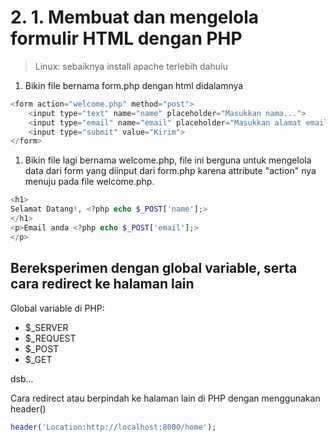# 2. 1. Membuat dan mengelola formulir HTML dengan PHP

> Linux: sebaiknya install apache terlebih dahulu

1. Bikin file bernama form.php dengan html didalamnya
```php
<form action="welcome.php" method="post">
    <input type="text" name="name" placeholder="Masukkan nama...">
    <input type="email" name="email" placeholder="Masukkan alamat email..">
    <input type="submit" value="Kirim">
</form>
```

1. Bikin file lagi bernama welcome.php, file ini berguna untuk mengelola data dari form yang diinput dari form.php karena attribute "action" nya menuju pada file welcome.php.
```php
<h1>
Selamat Datang!, <?php echo $_POST['name'];>
</h1>
<p>Email anda <?php echo $_POST['email'];>
</p>
```

## Bereksperimen dengan global variable, serta cara redirect ke halaman lain

Global variable di PHP:

- $_SERVER
- $_REQUEST
- $_POST
- $_GET

dsb...

Cara redirect atau berpindah ke halaman lain di PHP dengan menggunakan header()

```php
header('Location:http://localhost:8000/home');
```